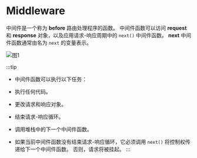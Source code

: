 # Middleware

中间件是一个称为 **before** 路由处理程序的函数。 中间件函数可以访问 **request** 和 **response** 对象，以及应用请求-响应周期中的 `next()` 中间件函数。 **next** 中间件函数通常由名为 `next` 的变量表示。

![图1](https://nest.nodejs.cn/assets/Middlewares_1.png)


:::tip
+ 中间件函数可以执行以下任务：
* 执行任何代码。
- 更改请求和响应对象。
+ 结束请求-响应循环。
* 调用堆栈中的下一个中间件函数。
- 如果当前中间件函数没有结束请求-响应循环，它必须调用 `next()` 将控制权传递给下一个中间件函数。 否则，请求将被挂起。
:::
